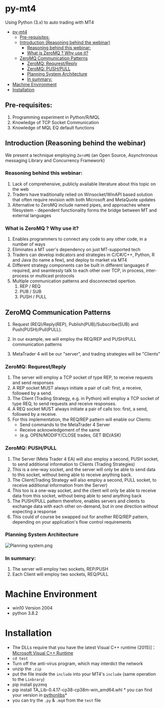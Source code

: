 # py-mt4
Using Python (3.x) to auto trading with MT4

- [py-mt4](#py-mt4)
  * [Pre-requisites:](#pre-requisites-)
  * [Introduction (Reasoning behind the webinar)](#introduction--reasoning-behind-the-webinar-)
    + [Reasoning behind this webinar:](#reasoning-behind-this-webinar-)
    + [What is ZeroMQ ? Why use it?](#what-is-zeromq---why-use-it-)
  * [ZeroMQ Communication Patterns](#zeromq-communication-patterns)
    + [ZeroMQ: Requrest/Reply](#zeromq--requrest-reply)
    + [ZeroMQ: PUSH/PULL](#zeromq--push-pull)
    + [Planning System Architecture](#planning-system-architecture)
    + [In summary:](#in-summary-)
- [Machine Environment](#machine-environment)
- [Installation](#installation)

## Pre-requisites:

1. Programming experiment in Python/R/MQL
2. Knowledge of TCP Socket Communication 
3. Knowledge of MQL EQ default functions 

## Introduction (Reasoning behind the webinar)

We present a technique employing `ZeroMQ` (an Open Source, Asynchronous messaging Library and Concurrency Framework)

### Reasoning behind this webinar:

1. Lack of comprehensive, publicly available literature about this topic on the web
2. Traders have traditionally relied on Winsocket/WinAPI based solution that often require revision with both Microsoft and MetaQuote updates
3. Alternative to ZeroMQ include named pipes, and approaches where filesystem - dependent functionality forms the bridge between MT and external languages 



### What is ZeroMQ ? Why use it? 

1. Enables programmers to connect any code to any other code, in a number of ways
2. Eliminates a MT user's dependency on just MT-supported tech 
3. Traders can develop indicators and strategies in C/C#/C++, Python, R and Java (to name a few), and deploy to market via MT4
4. Different strategy components can be built in different languages if required, and seamlessly talk to each other over TCP, in process, inter-process or multicast protocols
5. Multiple communication patterns and disconnected opertion.
   1. REP / REQ
   2. PUB / SUB
   3. PUSH / PULL

## ZeroMQ Communication Patterns

1. Request (REQ)/Reply(REP), Publish(PUB)/Subscribe(SUB) and Push(PUSH)/Pull(PULL).

2. In our example, we will employ the REQ/REP and PUSH/PULL communication patterns

3. MetaTrader 4 will be our "server", and trading strategies will be "Clients"

   

### ZeroMQ: Requrest/Reply

1. The server will employ a TCP socket of type REP, to receive requests and send responses
2. A REP socket MUST always initiate a pair of call: first, a receive, followed by a send.
3. The Client (Trading Strategy, e.g. in Python) will employ a TCP socket of type REQ, to send requests and receive responses.
4. A REQ socket MUST always initiate a pair of calls too: first, a send, followed by a receive.
5. For this implementation, the REQ/REP pattern will enable our Clients: 
   - Send commands to the MetaTrader 4 Server 
   - Receive acknowledgement of the same
   - (e.g. OPEN/MODIFY/CLOSE trades, GET BID/ASK)

### ZeroMQ: PUSH/PULL 

1. The Server (Meta Trader 4 EA) will also employ a second, PUSH socket, to send additional information to Clients (Trading Strategies)
2. This is a one-way socket, and the server will only be able to send data to this socket, without being able to receive anything back.
3. The Client(Trading Strategy will also employ a second, PULL socket, to receive additional information from the Server)
4. This too is a one-way socket, and the client will only be able to receive data from this socket, without being able to send anything back
5. The PUSH/PULL pattern therefore, enables servers and clients to exchange data with each other on-demand, but in one direction without expecting a response
6. This could of course be swapped out for another REQ/REP pattern, depending on your application's flow control requirements

### Planning System Architecture 

![Planning system.png](https://i.loli.net/2020/04/24/mGbf7FIgx6LkqUD.png)

### In summary:

1. The server will employ two sockets, REP/PUSH 
2. Each Client will employ two sockets, REQ/PULL


# Machine Environment 
- win10 Version 2004
- python 3.8.2

# Installation 
- The DLLs require that you have the latest Visual C++ runtime (2015)]：[Microsoft Visual C++ Runtime](!https://support.microsoft.com/en-us/help/2977003/the-latest-supported-visual-c-downloads)
- `cd test`
- Turn off the anti-virus program, which may interdict the network
- unzip the `.zip`
- put the file inside the `include` into your MT4's `include` (same operation to the `Linbrary`)
- pip install pyzmq
- pip install TA_Lib-0.4.17-cp38-cp38m-win_amd64.whl   * you can find your version in [pythonlibs](https://www.lfd.uci.edu/~gohlke/pythonlibs/)*
- you can try the `.py` & `.mq4` from the `test` file
